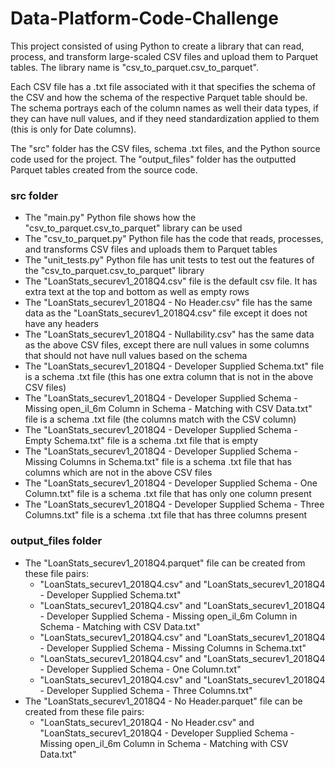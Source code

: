 # Data-Platform-Code-Challenge

This project consisted of using Python to create a library that can read, process, and transform large-scaled CSV files and upload them to Parquet tables. The library name is "csv_to_parquet.csv_to_parquet".

Each CSV file has a .txt file associated with it that specifies the schema of the CSV and how the schema of the respective Parquet table should be. The schema portrays each of the column names as well their data types, if they can have null values, and if they need standardization applied to them (this is only for Date columns).

The "src" folder has the CSV files, schema .txt files, and the Python source code used for the project. The "output_files" folder has the outputted Parquet tables created from the source code.

### src folder
  - The "main.py" Python file shows how the "csv_to_parquet.csv_to_parquet" library can be used
  - The "csv_to_parquet.py" Python file has the code that reads, processes, and transforms CSV files and uploads them to Parquet tables
  - The "unit_tests.py" Python file has unit tests to test out the features of the "csv_to_parquet.csv_to_parquet" library
  - The "LoanStats_securev1_2018Q4.csv" file is the default csv file. It has extra text at the top and bottom as well as empty rows
  - The "LoanStats_securev1_2018Q4 - No Header.csv" file has the same data as the "LoanStats_securev1_2018Q4.csv" file except it does not have any headers
  - The "LoanStats_securev1_2018Q4 - Nullability.csv" has the same data as the above CSV files, except there are null values in some columns that should not have null values based on the schema
  - The "LoanStats_securev1_2018Q4 - Developer Supplied Schema.txt" file is a schema .txt file (this has one extra column that is not in the above CSV files)
  - The "LoanStats_securev1_2018Q4 - Developer Supplied Schema - Missing open_il_6m Column in Schema - Matching with CSV Data.txt" file is a schema .txt file (the columns match with the CSV column)
  - The "LoanStats_securev1_2018Q4 - Developer Supplied Schema - Empty Schema.txt" file is a schema .txt file that is empty
  - The "LoanStats_securev1_2018Q4 - Developer Supplied Schema - Missing Columns in Schema.txt" file is a schema .txt file that has columns which are not in the above CSV files
  - The "LoanStats_securev1_2018Q4 - Developer Supplied Schema - One Column.txt" file is a schema .txt file that has only one column present
  - The "LoanStats_securev1_2018Q4 - Developer Supplied Schema - Three Columns.txt" file is a schema .txt file that has three columns present

### output_files folder
  - The "LoanStats_securev1_2018Q4.parquet" file can be created from these file pairs:
    - "LoanStats_securev1_2018Q4.csv" and "LoanStats_securev1_2018Q4 - Developer Supplied Schema.txt"
    - "LoanStats_securev1_2018Q4.csv" and "LoanStats_securev1_2018Q4 - Developer Supplied Schema - Missing open_il_6m Column in Schema - Matching with CSV Data.txt"
    - "LoanStats_securev1_2018Q4.csv" and "LoanStats_securev1_2018Q4 - Developer Supplied Schema - Missing Columns in Schema.txt"
    - "LoanStats_securev1_2018Q4.csv" and "LoanStats_securev1_2018Q4 - Developer Supplied Schema - One Column.txt"
    - "LoanStats_securev1_2018Q4.csv" and "LoanStats_securev1_2018Q4 - Developer Supplied Schema - Three Columns.txt"
  - The "LoanStats_securev1_2018Q4 - No Header.parquet" file can be created from these file pairs:
    - "LoanStats_securev1_2018Q4 - No Header.csv" and "LoanStats_securev1_2018Q4 - Developer Supplied Schema - Missing open_il_6m Column in Schema - Matching with CSV Data.txt"
